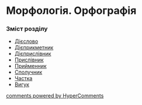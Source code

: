 <div id="hypercomments_widget" class="js-hypercomments-widget invisible"></div>

# Морфологія. Орфографія

### Зміст розділу
   * [Дієслово](./dieslovo.md) 
   * [Дієприкметник](./dieprikmetnyk.md) 
   * [Дієприслівник](./dieprislivnyk.md) 
   * [Прислівник](./prislivnyk.md)
   * [Прийменник](./pryumennyk.md)
   * [Сполучник](./spoluchnik.md)
   * [Частка](./chastka.md)
   * [Вигук](./vuguk.md)

<div class="js-hypercomments-container">
<a href="http://hypercomments.com" class="hc-link" title="comments widget">comments powered by HyperComments</a>
</div>